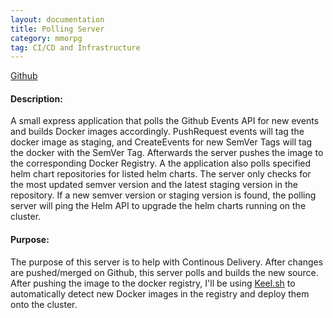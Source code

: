 ```yaml
---
layout: documentation
title: Polling Server
category: mmorpg
tag: CI/CD and Infrastructure
---
```


[Github](https://github.com/nnt1054/mmorpg-polling-server)

#### Description:
A small express application that polls the Github Events API for new events and builds Docker images accordingly.
PushRequest events will tag the docker image as staging, and CreateEvents for new SemVer Tags will tag the docker with the SemVer Tag.  Afterwards the server pushes the image to the corresponding Docker Registry.
A the application also polls specified helm chart repositories for listed helm charts.  The server only checks for the most updated semver version and the latest staging version in the repository. If a new semver version or staging version is found, the polling server will ping the Helm API to upgrade the helm charts running on the cluster.

#### Purpose:
The purpose of this server is to help with Continous Delivery.  After changes are pushed/merged on Github, this server polls and builds the new source.  After pushing the image to the docker registry, I'll be using [Keel.sh](https://keel.sh/) to automatically detect new Docker images in the registry and deploy them onto the cluster.

<br/>